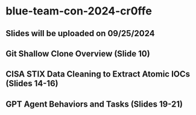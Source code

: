 # blue-team-con-2024-cr0ffe

## Slides will be uploaded on 09/25/2024

## Git Shallow Clone Overview (Slide 10)

## CISA STIX Data Cleaning to Extract Atomic IOCs (Slides 14-16)

## GPT Agent Behaviors and Tasks (Slides 19-21)
